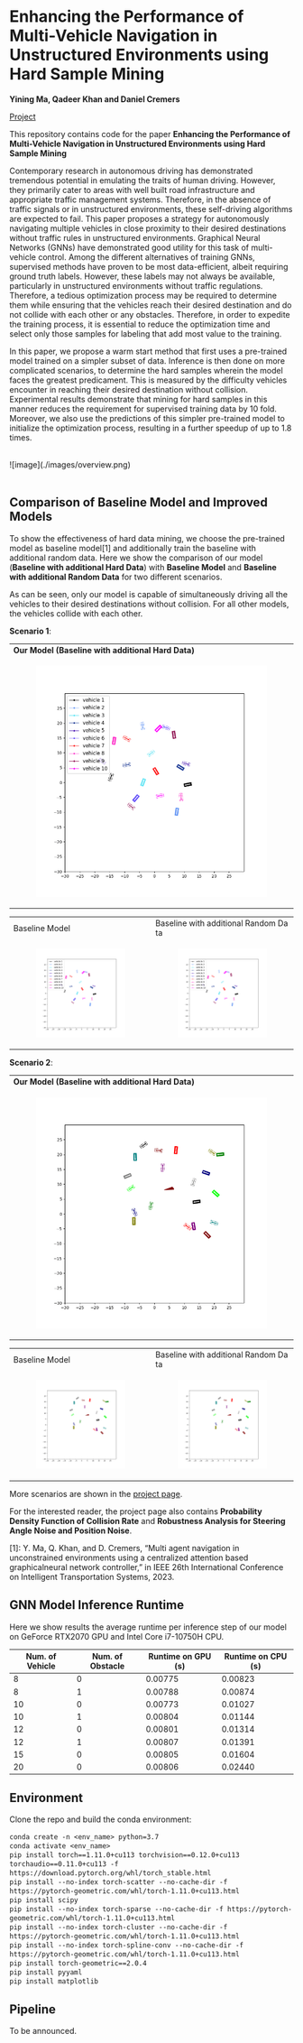 # Enhancing the Performance of Multi-Vehicle Navigation in Unstructured Environments using Hard Sample Mining

**Yining Ma, Qadeer Khan and Daniel Cremers**

[Project](https://yininghase.github.io/multiagent-collision-mining/) 

This repository contains code for the paper **Enhancing the Performance of Multi-Vehicle Navigation in Unstructured Environments using Hard Sample Mining** 

Contemporary research in autonomous driving has demonstrated tremendous potential in emulating the traits of human driving. However, they primarily cater to areas with well built road infrastructure and appropriate traffic management systems. Therefore, in the absence of traffic signals or in unstructured environments, these self-driving algorithms are expected to fail. This paper proposes a strategy for autonomously navigating multiple vehicles in close proximity to their desired destinations without traffic rules in unstructured environments. Graphical Neural Networks (GNNs) have demonstrated good utility for this task of multi-vehicle control. Among the different alternatives of training GNNs, supervised methods have proven to be most data-efficient, albeit requiring ground truth labels. However, these labels may not always be available, particularly in unstructured environments without traffic regulations. Therefore, a tedious optimization process may be required to determine them while ensuring that the vehicles reach their desired destination and do not collide with each other or any obstacles. Therefore, in order to expedite the training process, it is essential to reduce the optimization time and select only those samples for labeling that add most value to the training.  

In this paper, we propose a warm start method that first uses a pre-trained model trained on a simpler subset of data. Inference is then done on more complicated scenarios, to determine the hard samples wherein the model faces the greatest predicament. This is measured by the difficulty vehicles encounter in reaching their desired destination without collision. Experimental results demonstrate that mining for hard samples in this manner reduces the requirement for supervised training data by 10 fold. Moreover, we also use the predictions of this simpler pre-trained model to initialize the optimization process, resulting in a further speedup of up to 1.8 times.

<br />
![image](./images/overview.png)
<br />
<br />

## Comparison of Baseline Model and Improved Models

To show the effectiveness of hard data mining, we choose the pre-trained model as baseline model[1] and additionally train the baseline with additional random data. Here we show the comparison of our model (**Baseline with additional Hard Data**) with **Baseline Model** and **Baseline with additional Random Data**  for two different scenarios.

As can be seen, only our model is capable of simultaneously driving all the vehicles to their desired destinations without collision. For all other models, the vehicles collide with each other. 

 
**Scenario 1**:

<table style="table-layout: fixed; word-break: break-all; word-wrap: break-word;" width="100%">
  <tr>
    <td width="50%">
        <text>
          <strong>Our Model (Baseline with additional Hard Data)</strong>      
        </text>
    </td>
  </tr>
  <tr>
    <td width="50%">
        <figure>
            <img src="./images/improved_model_with_hard_data_1.gif">
        </figure>
    </td>
  </tr>
</table>
<table style="table-layout: fixed; word-break: break-all; word-wrap: break-word;" width="100%">
  <tr>
    <td width="50%">
        <text>
        Baseline Model         
        </text> 
    </td>
    <td width="50%">
        <text>
        Baseline with additional Random Data
        </text>
    </td>
  </tr>
  <tr>
    <td width="50%">
        <figure>
            <img src="./images/baseline_model_1.gif">
        </figure>
    </td>
    <td width="50%">
        <figure>
            <img src="./images/improved_model_with_random_data_1.gif">
        </figure>
    </td>
  </tr>
</table>


**Scenario 2**:

<table style="table-layout: fixed; word-break: break-all; word-wrap: break-word;" width="100%">
  <tr>
    <td width="50%">
        <text>
          <strong>Our Model (Baseline with additional Hard Data)</strong>      
        </text>
    </td>
  </tr>
  <tr>
    <td width="50%">
        <figure>
            <img src="./images/improved_model_with_hard_data_2.gif">
        </figure>
    </td>
  </tr>
</table>
<table style="table-layout: fixed; word-break: break-all; word-wrap: break-word;" width="100%">
  <tr>
    <td width="50%">
        <text>
        Baseline Model         
        </text> 
    </td>
    <td width="50%">
        <text>
        Baseline with additional Random Data
        </text>
    </td>
  </tr>
  <tr>
    <td width="50%">
        <figure>
            <img src="./images/baseline_model_2.gif">
        </figure>
    </td>
    <td width="50%">
        <figure>
            <img src="./images/improved_model_with_random_data_2.gif">
        </figure>
    </td>
  </tr>
</table>

More scenarios are shown in the [project page](https://yininghase.github.io/multiagent-collision-mining/).

For the interested reader, the project page also contains **Probability Density Function of Collision Rate** and **Robustness Analysis for Steering Angle Noise and Position Noise**.

[1]: Y. Ma, Q. Khan, and D. Cremers, “Multi agent navigation in unconstrained environments using a centralized attention based graphicalneural network controller,” in IEEE 26th International Conference on Intelligent Transportation Systems, 2023.


## GNN Model Inference Runtime

Here we show results the average runtime per inference step of our model on GeForce RTX2070 GPU and Intel Core i7-10750H CPU.

| Num. of Vehicle | Num. of Obstacle | Runtime on GPU (s) | Runtime on CPU (s) |
| --------------- | ---------------- | ------------------ | ------------------ |
| 8               | 0                | 0.00775            | 0.00823            |
| 8               | 1                | 0.00788            | 0.00874            |
| 10              | 0                | 0.00773            | 0.01027            |
| 10              | 1                | 0.00804            | 0.01144            |
| 12              | 0                | 0.00801            | 0.01314            |
| 12              | 1                | 0.00807            | 0.01391            |
| 15              | 0                | 0.00805            | 0.01604            |
| 20              | 0                | 0.00806            | 0.02440            |


## Environment

Clone the repo and build the conda environment:
```
conda create -n <env_name> python=3.7 
conda activate <env_name>
pip install torch==1.11.0+cu113 torchvision==0.12.0+cu113 torchaudio==0.11.0+cu113 -f https://download.pytorch.org/whl/torch_stable.html
pip install --no-index torch-scatter --no-cache-dir -f https://pytorch-geometric.com/whl/torch-1.11.0+cu113.html
pip install scipy
pip install --no-index torch-sparse --no-cache-dir -f https://pytorch-geometric.com/whl/torch-1.11.0+cu113.html
pip install --no-index torch-cluster --no-cache-dir -f https://pytorch-geometric.com/whl/torch-1.11.0+cu113.html
pip install --no-index torch-spline-conv --no-cache-dir -f https://pytorch-geometric.com/whl/torch-1.11.0+cu113.html
pip install torch-geometric==2.0.4
pip install pyyaml
pip install matplotlib
```


## Pipeline

To be announced.
